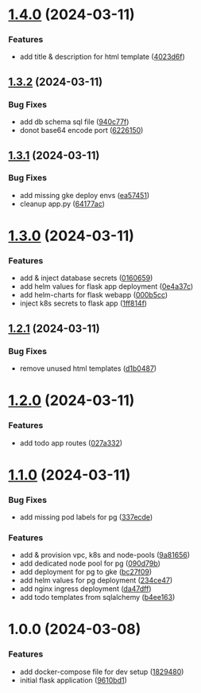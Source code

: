 # [1.4.0](https://github.com/Ebaneck/gorgias-sre-assessment/compare/v1.3.2...v1.4.0) (2024-03-11)


### Features

* add title & description for html template ([4023d6f](https://github.com/Ebaneck/gorgias-sre-assessment/commit/4023d6f535db0729e71acf0a703eae056e3e1211))

## [1.3.2](https://github.com/Ebaneck/gorgias-sre-assessment/compare/v1.3.1...v1.3.2) (2024-03-11)


### Bug Fixes

* add db schema sql file ([940c77f](https://github.com/Ebaneck/gorgias-sre-assessment/commit/940c77f85c2da9fe9e447c9469ce1e088a692fd2))
* donot base64 encode port ([6226150](https://github.com/Ebaneck/gorgias-sre-assessment/commit/622615049ac85e6c3cee4fe104290dfb9575cdc2))

## [1.3.1](https://github.com/Ebaneck/gorgias-sre-assessment/compare/v1.3.0...v1.3.1) (2024-03-11)


### Bug Fixes

* add missing gke deploy envs ([ea57451](https://github.com/Ebaneck/gorgias-sre-assessment/commit/ea5745139a5e8ecbd1fbed95cd976f86c9a86724))
* cleanup app.py ([64177ac](https://github.com/Ebaneck/gorgias-sre-assessment/commit/64177ac15372a19f15b3041b2cc719f650ce93e5))

# [1.3.0](https://github.com/Ebaneck/gorgias-sre-assessment/compare/v1.2.1...v1.3.0) (2024-03-11)


### Features

* add & inject database secrets ([0160659](https://github.com/Ebaneck/gorgias-sre-assessment/commit/01606599619c3dd17642e0467ae0f4ada317ade6))
* add helm values for flask app deployment ([0e4a37c](https://github.com/Ebaneck/gorgias-sre-assessment/commit/0e4a37c95c8634b979956a5852ad09438d2d55e0))
* add helm-charts for flask webapp ([000b5cc](https://github.com/Ebaneck/gorgias-sre-assessment/commit/000b5cc2c97950cb1403e47e89c63f1299b2dad5))
* inject k8s secrets to flask app ([1ff814f](https://github.com/Ebaneck/gorgias-sre-assessment/commit/1ff814f741e2c589f18f86e704fa6f3899edc239))

## [1.2.1](https://github.com/Ebaneck/gorgias-sre-assessment/compare/v1.2.0...v1.2.1) (2024-03-11)


### Bug Fixes

* remove unused html templates ([d1b0487](https://github.com/Ebaneck/gorgias-sre-assessment/commit/d1b04872555de1edd2860a0267916a4da9d7c245))

# [1.2.0](https://github.com/Ebaneck/gorgias-sre-assessment/compare/v1.1.0...v1.2.0) (2024-03-11)


### Features

* add todo app routes ([027a332](https://github.com/Ebaneck/gorgias-sre-assessment/commit/027a332acde4e22b58f5fdfad879b10b2119aae6))

# [1.1.0](https://github.com/Ebaneck/gorgias-sre-assessment/compare/v1.0.0...v1.1.0) (2024-03-11)


### Bug Fixes

* add missing pod labels for pg ([337ecde](https://github.com/Ebaneck/gorgias-sre-assessment/commit/337ecde984988853af8f3ba9d34b14fbc34b5900))


### Features

* add & provision vpc, k8s and node-pools ([9a81656](https://github.com/Ebaneck/gorgias-sre-assessment/commit/9a816560557781d3cf85cd6f8cb1fcb4bb5d6f4e))
* add dedicated node pool for pg ([090d79b](https://github.com/Ebaneck/gorgias-sre-assessment/commit/090d79bee5067fe569ab1e942fe0e925ca36f92e))
* add deployment for pg to gke ([bc27f09](https://github.com/Ebaneck/gorgias-sre-assessment/commit/bc27f0984213087b3294ee46986730413cb09de8))
* add helm values for pg deployment ([234ce47](https://github.com/Ebaneck/gorgias-sre-assessment/commit/234ce47d0ef41a87820ab0beddcb945811c28e48))
* add nginx ingress deployment ([da47dff](https://github.com/Ebaneck/gorgias-sre-assessment/commit/da47dff6d343639a8f5a328f1472fc0fa41eee1c))
* add todo templates from sqlalchemy ([b4ee163](https://github.com/Ebaneck/gorgias-sre-assessment/commit/b4ee1636fd07efe9a54ce8555272f08fe1119c1a))

# 1.0.0 (2024-03-08)


### Features

* add docker-compose file for dev setup ([1829480](https://github.com/Ebaneck/gorgias-sre-assessment/commit/1829480507e5d1ebc707b73d3ffb9e1adf245ef9))
* initial flask application ([9610bd1](https://github.com/Ebaneck/gorgias-sre-assessment/commit/9610bd19545184a2ff7715317cb29b0cec119f45))
